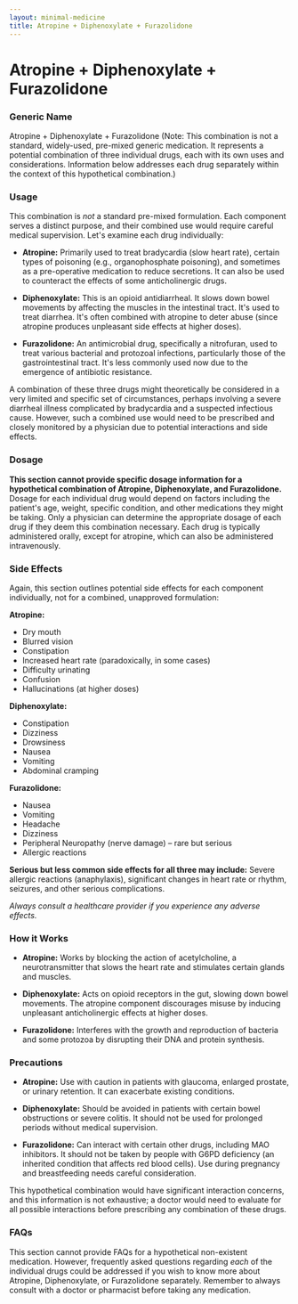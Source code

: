 ```yaml
---
layout: minimal-medicine
title: Atropine + Diphenoxylate + Furazolidone
---
```


# Atropine + Diphenoxylate + Furazolidone
### Generic Name
Atropine + Diphenoxylate + Furazolidone (Note: This combination is not a standard, widely-used, pre-mixed generic medication.  It represents a potential combination of three individual drugs, each with its own uses and considerations.  Information below addresses each drug separately within the context of this hypothetical combination.)


### Usage

This combination is *not* a standard pre-mixed formulation.  Each component serves a distinct purpose, and their combined use would require careful medical supervision.  Let's examine each drug individually:

* **Atropine:** Primarily used to treat bradycardia (slow heart rate), certain types of poisoning (e.g., organophosphate poisoning), and sometimes as a pre-operative medication to reduce secretions.  It can also be used to counteract the effects of some anticholinergic drugs.

* **Diphenoxylate:**  This is an opioid antidiarrheal. It slows down bowel movements by affecting the muscles in the intestinal tract. It's used to treat diarrhea. It's often combined with atropine to deter abuse (since atropine produces unpleasant side effects at higher doses).

* **Furazolidone:**  An antimicrobial drug, specifically a nitrofuran, used to treat various bacterial and protozoal infections, particularly those of the gastrointestinal tract.  It's less commonly used now due to the emergence of antibiotic resistance.


A combination of these three drugs might theoretically be considered in a very limited and specific set of circumstances, perhaps involving a severe diarrheal illness complicated by bradycardia and a suspected infectious cause.  However, such a combined use would need to be prescribed and closely monitored by a physician due to potential interactions and side effects.


### Dosage

**This section cannot provide specific dosage information for a hypothetical combination of Atropine, Diphenoxylate, and Furazolidone.**  Dosage for each individual drug would depend on factors including the patient's age, weight, specific condition, and other medications they might be taking.  Only a physician can determine the appropriate dosage of each drug if they deem this combination necessary.  Each drug is typically administered orally, except for atropine, which can also be administered intravenously.


### Side Effects

Again, this section outlines potential side effects for each component individually, not for a combined, unapproved formulation:

**Atropine:**

* Dry mouth
* Blurred vision
* Constipation
* Increased heart rate (paradoxically, in some cases)
* Difficulty urinating
* Confusion
* Hallucinations (at higher doses)

**Diphenoxylate:**

* Constipation
* Dizziness
* Drowsiness
* Nausea
* Vomiting
* Abdominal cramping


**Furazolidone:**

* Nausea
* Vomiting
* Headache
* Dizziness
* Peripheral Neuropathy (nerve damage) – rare but serious
* Allergic reactions


**Serious but less common side effects for all three may include:**  Severe allergic reactions (anaphylaxis), significant changes in heart rate or rhythm, seizures, and other serious complications.


*Always consult a healthcare provider if you experience any adverse effects.*


### How it Works

* **Atropine:** Works by blocking the action of acetylcholine, a neurotransmitter that slows the heart rate and stimulates certain glands and muscles.

* **Diphenoxylate:**  Acts on opioid receptors in the gut, slowing down bowel movements. The atropine component discourages misuse by inducing unpleasant anticholinergic effects at higher doses.

* **Furazolidone:** Interferes with the growth and reproduction of bacteria and some protozoa by disrupting their DNA and protein synthesis.


### Precautions

* **Atropine:**  Use with caution in patients with glaucoma, enlarged prostate, or urinary retention.  It can exacerbate existing conditions.

* **Diphenoxylate:**  Should be avoided in patients with certain bowel obstructions or severe colitis.  It should not be used for prolonged periods without medical supervision.

* **Furazolidone:** Can interact with certain other drugs, including MAO inhibitors. It should not be taken by people with G6PD deficiency (an inherited condition that affects red blood cells).  Use during pregnancy and breastfeeding needs careful consideration.


This hypothetical combination would have significant interaction concerns, and this information is not exhaustive; a doctor would need to evaluate for all possible interactions before prescribing any combination of these drugs.


### FAQs

This section cannot provide FAQs for a hypothetical non-existent medication.  However, frequently asked questions regarding *each* of the individual drugs could be addressed if you wish to know more about Atropine, Diphenoxylate, or Furazolidone separately.  Remember to always consult with a doctor or pharmacist before taking any medication.

